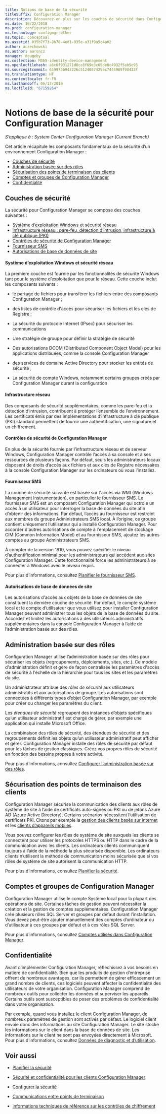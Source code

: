 ```yaml
---
title: Notions de base de la sécurité
titleSuffix: Configuration Manager
description: Découvrez-en plus sur les couches de sécurité dans Configuration Manager.
ms.date: 10/22/2018
ms.prod: configuration-manager
ms.technology: configmgr-other
ms.topic: conceptual
ms.assetid: 035b7f73-8b78-4ed1-835e-a31f9a5c4a02
author: aczechowski
ms.author: aaroncz
manager: dougeby
ms.collection: M365-identity-device-management
ms.openlocfilehash: a6c6f931271d8cc8f69e3c65de8c4932f5ab5c95
ms.sourcegitcommit: 659976b943226c5124057429ac7444989f98433f
ms.translationtype: HT
ms.contentlocale: fr-FR
ms.lasthandoff: 06/17/2019
ms.locfileid: "67159264"
---
```

# <a name="fundamentals-of-security-for-configuration-manager"></a>Notions de base de la sécurité pour Configuration Manager

*S’applique à : System Center Configuration Manager (Current Branch)*

Cet article récapitule les composants fondamentaux de la sécurité d’un environnement Configuration Manager :
- [Couches de sécurité](#bkmk_layers)
- [Administration basée sur des rôles](#bkmk_rba)
- [Sécurisation des points de terminaison des clients](#bkmk_endpoints)
- [Comptes et groupes de Configuration Manager](#bkmk_accounts)
- [Confidentialité](#bkmk_privacy)

## <a name="bkmk_layers"></a> Couches de sécurité

La sécurité pour Configuration Manager se compose des couches suivantes : 
- [Système d’exploitation Windows et sécurité réseau](#bkmk_layer-windows)
- [Infrastructure réseau : pare-feu, détection d’intrusion, infrastructure à clé publique (PKI)](#bkmk_layer-network)
- [Contrôles de sécurité de Configuration Manager](#bkmk_layer-cm)
- [Fournisseur SMS](#bkmk_layer-provider)
- [Autorisations de base de données de site](#bkmk_layer-db)

#### <a name="bkmk_layer-windows"></a> Système d’exploitation Windows et sécurité réseau
La première couche est fournie par les fonctionnalités de sécurité Windows tant pour le système d’exploitation que pour le réseau. Cette couche inclut les composants suivants :  

-   le partage de fichiers pour transférer les fichiers entre des composants Configuration Manager ;  

-   des listes de contrôle d'accès pour sécuriser les fichiers et les clés de Registre ;  

-   La sécurité du protocole Internet (IPsec) pour sécuriser les communications  

-   Une stratégie de groupe pour définir la stratégie de sécurité  

-   Des autorisations DCOM (Distributed Component Object Model) pour les applications distribuées, comme la console Configuration Manager  

-   des services de domaine Active Directory pour stocker les entités de sécurité ;  

-   La sécurité de compte Windows, notamment certains groupes créés par Configuration Manager durant la configuration  

#### <a name="bkmk_layer-network"></a> Infrastructure réseau

Des composants de sécurité supplémentaires, comme les pare-feu et la détection d’intrusion, contribuent à protéger l’ensemble de l’environnement. Les certificats émis par des implémentations d’infrastructure à clé publique (PKI) standard permettent de fournir une authentification, une signature et un chiffrement.  

#### <a name="bkmk_layer-cm"></a> Contrôles de sécurité de Configuration Manager

En plus de la sécurité fournie par l’infrastructure réseau et de serveur Windows, Configuration Manager contrôle l’accès à sa console et à ses ressources de plusieurs façons. Par défaut, seuls les administrateurs locaux disposent de droits d’accès aux fichiers et aux clés de Registre nécessaires à la console Configuration Manager sur les ordinateurs où vous l’installez.  

#### <a name="bkmk_layer-provider"></a> Fournisseur SMS

La couche de sécurité suivante est basée sur l'accès via WMI (Windows Management Instrumentation), en particulier le fournisseur SMS. Le fournisseur SMS est un composant Configuration Manager qui octroie un accès à un utilisateur pour interroger la base de données du site afin d’obtenir des informations. Par défaut, l’accès au fournisseur est restreint aux membres du groupe Administrateurs SMS local. À l’origine, ce groupe contient uniquement l’utilisateur qui a installé Configuration Manager. Pour accorder d'autres autorisations de compte à l'emplacement de stockage CIM (Common Information Model) et au fournisseur SMS, ajoutez les autres comptes au groupe Administrateurs SMS.  

À compter de la version 1810, vous pouvez spécifier le niveau d’authentification minimal pour les administrateurs qui accèdent aux sites Configuration Manager. Cette fonctionnalité force les administrateurs à se connecter à Windows avec le niveau requis. <!--1357013-->  

Pour plus d’informations, consultez [Planifier le fournisseur SMS](/sccm/core/plan-design/hierarchy/plan-for-the-sms-provider).

#### <a name="bkmk_layer-db"></a> Autorisations de base de données de site

Les autorisations d'accès aux objets de la base de données de site constituent la dernière couche de sécurité. Par défaut, le compte système local et le compte d’utilisateur que vous utilisez pour installer Configuration Manager peuvent administrer tous les objets de la base de données du site. Accordez et limitez les autorisations à des utilisateurs administratifs supplémentaires dans la console Configuration Manager à l’aide de l’administration basée sur des rôles.  



## <a name="bkmk_rba"></a> Administration basée sur des rôles  

 Configuration Manager utilise l’administration basée sur des rôles pour sécuriser les objets (regroupements, déploiements, sites, etc.). Ce modèle d'administration définit et gère de façon centralisée les paramètres d'accès de sécurité à l'échelle de la hiérarchie pour tous les sites et les paramètres du site. 

 Un administrateur attribue des *rôles de sécurité* aux utilisateurs administratifs et aux autorisations de groupe. Les autorisations sont connectées à différents types d’objet Configuration Manager, par exemple pour créer ou changer les paramètres du client. 

 Les *étendues de sécurité* regroupent des instances d’objets spécifiques qu’un utilisateur administratif est chargé de gérer, par exemple une application qui installe Microsoft Office. 

 La combinaison des rôles de sécurité, des étendues de sécurité et des regroupements définit les objets qu’un utilisateur administratif peut afficher et gérer. Configuration Manager installe des rôles de sécurité par défaut pour les tâches de gestion classiques. Créez vos propres rôles de sécurité en fonction des besoins propres à votre activité.  

 Pour plus d’informations, consultez [Configurer l’administration basée sur des rôles](/sccm/core/servers/deploy/configure/configure-role-based-administration).  



## <a name="bkmk_endpoints"></a> Sécurisation des points de terminaison des clients  

 Configuration Manager sécurise la communication des clients aux rôles de système de site à l’aide de certificats auto-signés ou PKI ou de jetons Azure AD (Azure Active Directory). Certains scénarios nécessitent l’utilisation de certificats PKI. Citons par exemple la [gestion des clients basés sur internet](/sccm/core/clients/manage/plan-internet-based-client-management) et les [clients d’appareils mobiles](/sccm/mdm/plan-design/plan-on-premises-mdm).  

 Vous pouvez configurer les rôles de système de site auxquels les clients se connectent pour utiliser les protocoles HTTPS ou HTTP dans le cadre de la communication avec les clients. Les ordinateurs clients communiquent toujours à l’aide de la méthode la plus sécurisée disponible. Les ordinateurs clients n’utilisent la méthode de communication moins sécurisée que si vos rôles de système de site autorisent la communication HTTP.  

 Pour plus d’informations, consultez [Planifier la sécurité](/sccm/core/plan-design/security/plan-for-security).



## <a name="bkmk_accounts"></a> Comptes et groupes de Configuration Manager  

 Configuration Manager utilise le compte Système local pour la plupart des opérations de site. Certaines tâches de gestion peuvent nécessiter la création et la gestion de comptes supplémentaires. Configuration Manager crée plusieurs rôles SQL Server et groupes par défaut durant l’installation. Vous devez peut-être ajouter manuellement des comptes d’ordinateur ou d’utilisateur à ces groupes par défaut et à ces rôles SQL Server.  

 Pour plus d’informations, consultez [Comptes utilisés dans Configuration Manager](/sccm/core/plan-design/hierarchy/accounts).  



## <a name="bkmk_privacy"></a> Confidentialité  

 Avant d’implémenter Configuration Manager, réfléchissez à vos besoins en matière de confidentialité. Bien que les produits de gestion d’entreprise offrent de nombreux avantages, car ils permettent de gérer efficacement un grand nombre de clients, ces logiciels peuvent affecter la confidentialité des utilisateurs de votre organisation. Configuration Manager comprend de nombreux outils pour collecter les données et superviser les appareils. Certains outils sont susceptibles de poser des problèmes de confidentialité dans votre organisation.  

 Par exemple, quand vous installez le client Configuration Manager, de nombreux paramètres de gestion sont activés par défaut. Le logiciel client envoie donc des informations au site Configuration Manager. Le site stocke les informations sur le client dans la base de données de site. Les informations sur le client ne sont pas envoyées directement à Microsoft. Pour plus d’informations, consultez [Données de diagnostic et d’utilisation](/sccm/core/plan-design/diagnostics/diagnostics-and-usage-data).



## <a name="see-also"></a>Voir aussi

- [Planifier la sécurité](/sccm/core/plan-design/security/plan-for-security)  

- [Sécurité et confidentialité pour les clients Configuration Manager](/sccm/core/clients/deploy/plan/security-and-privacy-for-clients)  

- [Configurer la sécurité](/sccm/core/plan-design/security/configure-security)   

- [Communications entre points de terminaison](/sccm/core/plan-design/hierarchy/communications-between-endpoints)  

- [Informations techniques de référence sur les contrôles de chiffrement](/sccm/core/plan-design/security/cryptographic-controls-technical-reference)  
